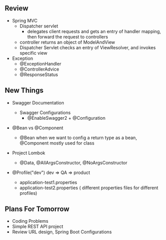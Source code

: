 ## Review
- Spring MVC
    - Dispatcher servlet
        - delegates client requests and gets an entry of handler mapping, then forward the request to controllers
    - controller returns an object of ModelAndView
    - Dispatcher Servlet checks an entry of ViewResolver, and invokes specific view
- Exception 
    - @ExceptionHandler
    - @ControllerAdvice
    - @ResponseStatus
## New Things
- Swagger Documentation
    - Swagger Configurations
        - @EnableSwagger2 + @Configuration
- @Bean vs @Component
    - @Bean when we want to config a return type as a bean, @Component mostly used for class

- Project Lombok
    - @Data, @AllArgsConstructor, @NoArgsConstructor
- @Profile("dev") dev => QA => product
    - application-test1.properties
    - application-test2.properties ( different properties files for different profiles)

## Plans For Tomorrow
- Coding Problems
- Simple REST API project
- Review URL design, Spring Boot Configurations